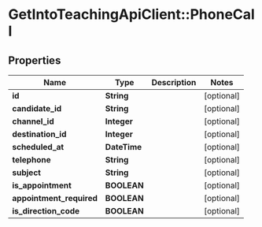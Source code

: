 # GetIntoTeachingApiClient::PhoneCall

## Properties
Name | Type | Description | Notes
------------ | ------------- | ------------- | -------------
**id** | **String** |  | [optional] 
**candidate_id** | **String** |  | [optional] 
**channel_id** | **Integer** |  | [optional] 
**destination_id** | **Integer** |  | [optional] 
**scheduled_at** | **DateTime** |  | [optional] 
**telephone** | **String** |  | [optional] 
**subject** | **String** |  | [optional] 
**is_appointment** | **BOOLEAN** |  | [optional] 
**appointment_required** | **BOOLEAN** |  | [optional] 
**is_direction_code** | **BOOLEAN** |  | [optional] 


